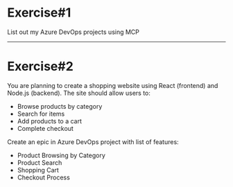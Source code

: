 # Exercise#1

List out my Azure DevOps projects using MCP

---

# Exercise#2

You are planning to create a shopping website using React (frontend) and Node.js (backend). The site should allow users to:

- Browse products by category
- Search for items
- Add products to a cart
- Complete checkout

Create an epic in Azure DevOps project with list of features:
- Product Browsing by Category
- Product Search
- Shopping Cart
- Checkout Process
